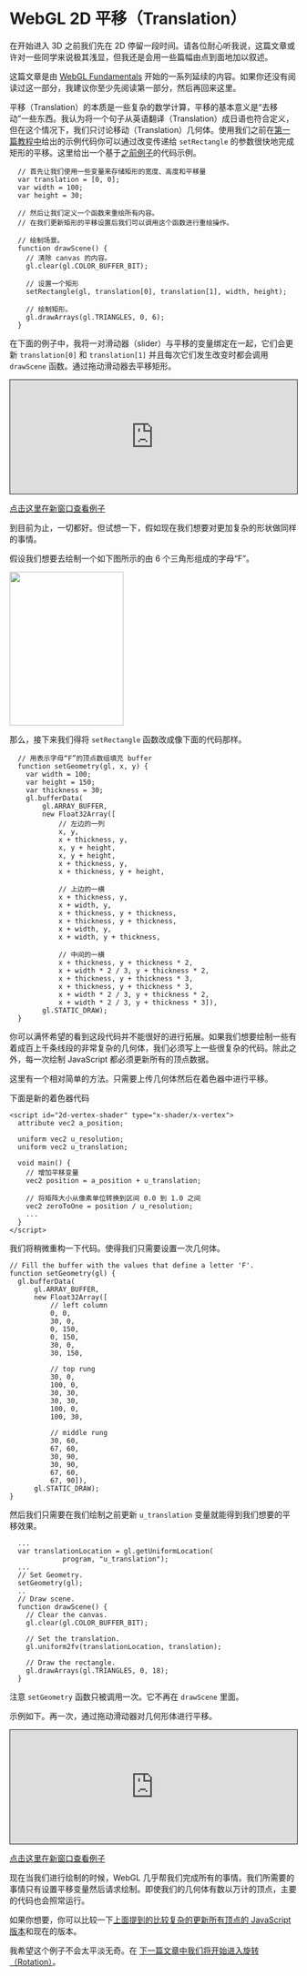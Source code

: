 # WebGL 2D 平移（Translation）

在开始进入 3D 之前我们先在 2D 停留一段时间。请各位耐心听我说，这篇文章或许对一些同学来说极其浅显，但我还是会用一些篇幅由点到面地加以叙述。

这篇文章是由 <a href="/fundamentals/webgl-fundamentals.html" target="_blank">WebGL Fundamentals</a> 开始的一系列延续的内容。如果你还没有阅读过这一部分，我建议你至少先阅读第一部分，然后再回来这里。

平移（Translation）的本质是一些复杂的数学计算，平移的基本意义是“去移动”一些东西。我认为将一个句子从英语翻译（Translation）成日语也符合定义，但在这个情况下，我们只讨论移动（Translation）几何体。使用我们之前在<a href="/fundamentals/webgl-fundamentals.html" target="_blank">第一篇教程中</a>给出的示例代码你可以通过改变传递给 `setRectangle` 的参数很快地完成矩形的平移。这里给出一个基于<a href="/fundamentals/webgl-fundamentals.html" target="_blank">之前例子</a>的代码示例。

<!-- more -->
```
  // 首先让我们使用一些变量来存储矩形的宽度、高度和平移量
  var translation = [0, 0];
  var width = 100;
  var height = 30;

  // 然后让我们定义一个函数来重绘所有内容。
  // 在我们更新矩形的平移设置后我们可以调用这个函数进行重绘操作。

  // 绘制场景。
  function drawScene() {
    // 清除 canvas 的内容。
    gl.clear(gl.COLOR_BUFFER_BIT);

    // 设置一个矩形
    setRectangle(gl, translation[0], translation[1], width, height);

    // 绘制矩形。
    gl.drawArrays(gl.TRIANGLES, 0, 6);
  }
```

在下面的例子中，我将一对滑动器（slider）与平移的变量绑定在一起，它们会更新 `translation[0]` 和 `translation[1]` 并且每次它们发生改变时都会调用 `drawScene` 函数。通过拖动滑动器去平移矩形。

<iframe src="http://webglfundamentals.org/webgl/webgl-2d-rectangle-translate.html" frameborder="0" style="border: 1px solid; width: 100%; height: 200px;"></iframe>

<a href="http://webglfundamentals.org/webgl/webgl-2d-rectangle-translate.html" target="_blank">点击这里在新窗口查看例子</a>

到目前为止，一切都好。但试想一下，假如现在我们想要对更加复杂的形状做同样的事情。

假设我们想要去绘制一个如下图所示的由 6 个三角形组成的字母“F”。

<img src="http://webglfundamentals.org/webgl/resources/polygon-f.svg" width="200" height="270">

那么，接下来我们得将 `setRectangle` 函数改成像下面的代码那样。

```
  // 用表示字母“F”的顶点数组填充 buffer
  function setGeometry(gl, x, y) {
    var width = 100;
    var height = 150;
    var thickness = 30;
    gl.bufferData(
        gl.ARRAY_BUFFER,
        new Float32Array([
            // 左边的一列
            x, y,
            x + thickness, y,
            x, y + height,
            x, y + height,
            x + thickness, y,
            x + thickness, y + height,

            // 上边的一横
            x + thickness, y,
            x + width, y,
            x + thickness, y + thickness,
            x + thickness, y + thickness,
            x + width, y,
            x + width, y + thickness,

            // 中间的一横
            x + thickness, y + thickness * 2,
            x + width * 2 / 3, y + thickness * 2,
            x + thickness, y + thickness * 3,
            x + thickness, y + thickness * 3,
            x + width * 2 / 3, y + thickness * 2,
            x + width * 2 / 3, y + thickness * 3]),
        gl.STATIC_DRAW);
  }
```

你可以满怀希望的看到这段代码并不能很好的进行拓展。如果我们想要绘制一些有着成百上千条线段的非常复杂的几何体，我们必须写上一些很复杂的代码。除此之外，每一次绘制 JavaScript 都必须更新所有的顶点数据。

这里有一个相对简单的方法。只需要上传几何体然后在着色器中进行平移。

下面是新的着色器代码

```
<script id="2d-vertex-shader" type="x-shader/x-vertex">
  attribute vec2 a_position;

  uniform vec2 u_resolution;
  uniform vec2 u_translation;

  void main() {
    // 增加平移变量
    vec2 position = a_position + u_translation;

    // 将矩阵大小从像素单位转换到区间 0.0 到 1.0 之间
    vec2 zeroToOne = position / u_resolution;
    ...
  }
</script>
```

我们将稍微重构一下代码。使得我们只需要设置一次几何体。

```
// Fill the buffer with the values that define a letter 'F'.
function setGeometry(gl) {
  gl.bufferData(
      gl.ARRAY_BUFFER,
      new Float32Array([
          // left column
          0, 0,
          30, 0,
          0, 150,
          0, 150,
          30, 0,
          30, 150,

          // top rung
          30, 0,
          100, 0,
          30, 30,
          30, 30,
          100, 0,
          100, 30,

          // middle rung
          30, 60,
          67, 60,
          30, 90,
          30, 90,
          67, 60,
          67, 90]),
      gl.STATIC_DRAW);
}
```

然后我们只需要在我们绘制之前更新 `u_translation` 变量就能得到我们想要的平移效果。

```
  ...
  var translationLocation = gl.getUniformLocation(
             program, "u_translation");
  ...
  // Set Geometry.
  setGeometry(gl);
  ..
  // Draw scene.
  function drawScene() {
    // Clear the canvas.
    gl.clear(gl.COLOR_BUFFER_BIT);

    // Set the translation.
    gl.uniform2fv(translationLocation, translation);

    // Draw the rectangle.
    gl.drawArrays(gl.TRIANGLES, 0, 18);
  }
```

注意 `setGeometry` 函数只被调用一次。它不再在 `drawScene` 里面。

示例如下。再一次，通过拖动滑动器对几何形体进行平移。

<iframe src="http://webglfundamentals.org/webgl/webgl-2d-geometry-translate-better.html" frameborder="0" style="border: 1px solid; width: 100%; height: 200px;"></iframe>

<a href="http://webglfundamentals.org/webgl/webgl-2d-geometry-translate-better.html" target="_blank">点击这里在新窗口查看例子</a>

现在当我们进行绘制的时候，WebGL 几乎帮我们完成所有的事情。我们所需要的事情只有设置平移变量然后请求绘制。即使我们的几何体有数以万计的顶点，主要的代码也会照常运行。

如果你想要，你可以比较一下<a href="http://webglfundamentals.org/webgl/webgl-2d-geometry-translate.html" target="_blank">上面提到的比较复杂的更新所有顶点的 JavaScript 版本</a>和现在的版本。

我希望这个例子不会太平淡无奇。在 <a href="webgl-2d-rotation.html">下一篇文章中我们将开始进入旋转（Rotation）</a>。
